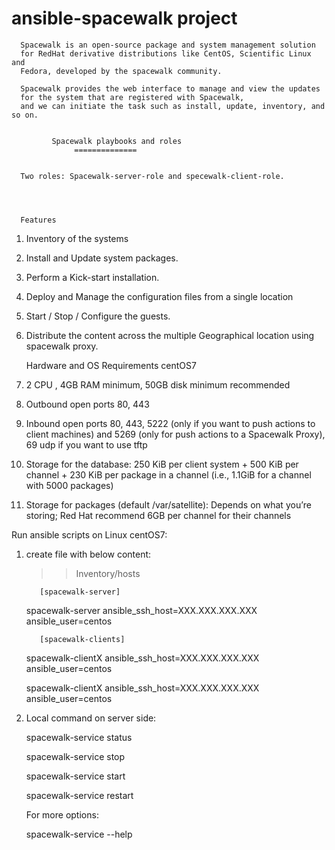 # ansible-spacewalk project

      Spacewalk is an open-source package and system management solution 
      for RedHat derivative distributions like CentOS, Scientific Linux and 
      Fedora, developed by the spacewalk community.

      Spacewalk provides the web interface to manage and view the updates 
      for the system that are registered with Spacewalk, 
      and we can initiate the task such as install, update, inventory, and so on.


             Spacewalk playbooks and roles
                  ==============
    

      Two roles: Spacewalk-server-role and specewalk-client-role.




      Features

1. Inventory of the systems
2. Install and Update system packages.
3. Perform a Kick-start installation.
4. Deploy and Manage the configuration files from a single location
5. Start / Stop / Configure the guests.
6. Distribute the content across the multiple Geographical location using spacewalk proxy.



      Hardware and OS Requirements centOS7



1.  2 CPU , 4GB RAM minimum, 50GB disk minimum recommended

2.  Outbound open ports 80, 443

3.  Inbound open ports 80, 443, 5222 (only if you want to push actions to client machines) and 5269 (only for push actions to a Spacewalk Proxy), 69 udp if you want to use tftp

4.  Storage for the database: 250 KiB per client system + 500 KiB per channel + 230 KiB per package in a channel (i.e., 1.1GiB for a channel with 5000 packages)

5.  Storage for packages (default /var/satellite): Depends on what you’re storing; Red Hat recommend 6GB per channel for their channels
 

 Run ansible scripts on Linux centOS7: 

  1. create <hosts> file with below content:

      >> Inventory/hosts

            [spacewalk-server]

      spacewalk-server ansible_ssh_host=XXX.XXX.XXX.XXX ansible_user=centos

            [spacewalk-clients]

      spacewalk-clientX ansible_ssh_host=XXX.XXX.XXX.XXX ansible_user=centos

      spacewalk-clientX ansible_ssh_host=XXX.XXX.XXX.XXX ansible_user=centos

  2. Local command on server side:
      
      spacewalk-service status

      spacewalk-service stop

      spacewalk-service start

      spacewalk-service restart


      For more options:

      spacewalk-service --help